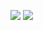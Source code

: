 <!--<p align="center">
Visitor count<br>
<img src="https://profile-counter.glitch. me/ itgoyo/count.svg"/>
</p>-->
<!--
**DFYR/DFYR** is a ✨ _special_ ✨ repository because its `README.md` (this file) appears on your GitHub profile.
Here are some ideas to get you started:

- 🔭 I’m currently working on ...
- 🌱 I’m currently learning ...
- 👯 I’m looking to collaborate on ...
- 🤔 I’m looking for help with ...
- 💬 Ask me about ...
- 📫 How to reach me: ...
- 😄 Pronouns: ...
- ⚡ Fun fact: ...
-->
![](https://visitor-badge.glitch.me/badge?page_id=CasterWx.readme)
![](https://visitor-badge.glitch.me/badge?page_id=CasterWx.readme)
